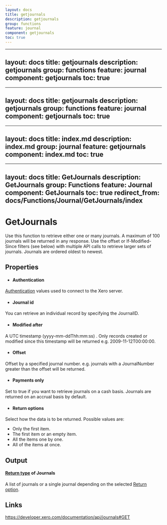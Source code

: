 ```yaml
---
layout: docs
title: getjournals
description: getjournals
group: functions
feature: journal
component: getjournals
toc: true
---
```

---
layout: docs
title: getjournals
description: getjournals
group: functions
feature: journal
component: getjournals
toc: true
---
---
layout: docs
title: getjournals
description: getjournals
group: functions
feature: journal
component: getjournals
toc: true
---
---
layout: docs
title: index.md
description: index.md
group: journal
feature: getjournals
component: index.md
toc: true
---
---
layout: docs
title: GetJournals
description: GetJournals
group: Functions
feature: Journal
component: GetJournals
toc: true
redirect_from: docs/Functions/Journal/GetJournals/index
---
GetJournals
============

Use this function to retrieve either one or many journals. A maximum of 100 journals will be returned in any response. Use the offset or If-Modified-Since filters (see below) with multiple API calls to retrieve larger sets of journals. Journals are ordered oldest to newest.

Properties
----------

- #### Authentication
[Authentication](../../../Common/Authentication/Index.md) values used to connect to the Xero server.
- #### Journal id
You can retrieve an individual record by specifying the JournalID.
- #### Modified after
A UTC timestamp (yyyy-mm-ddThh:mm:ss) . Only records created or modified since this timestamp will be returned e.g. 2009-11-12T00:00:00.
- #### Offset
Offset by a specified journal number. e.g. journals with a JournalNumber greater than the offset will be returned.
- #### Payments only
Set to true if you want to retrieve journals on a cash basis. Journals are returned on an accrual basis by default.
- #### Return options
Select how the data is to be returned. Possible values are:
  * Only the first item.
  * The first item or an empty item. 
  * All the items one by one.
  * All of the items at once.


Output
-----
#### [Return type](#return-options) of Journals
A list of journals or a single journal depending on the selected [Return option](#return-options).

Links
-----

https://developer.xero.com/documentation/api/journals#GET
